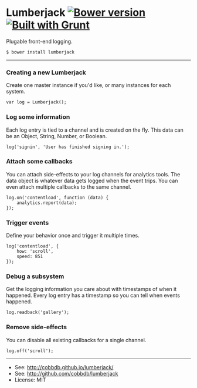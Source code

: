 # Lumberjack [![Bower version](https://badge.fury.io/bo/lumberjack.svg)](http://badge.fury.io/bo/lumberjack) [![Built with Grunt](https://cdn.gruntjs.com/builtwith.png)](http://gruntjs.com/)

Plugable front-end logging.

    $ bower install lumberjack

-------------
### Creating a new Lumberjack
Create one master instance if you'd like, or many instances for each system.

    var log = Lumberjack();

### Log some information
Each log entry is tied to a channel and is created on the fly. This data
can be an Object, String, Number, or Boolean.

    log('signin', 'User has finished signing in.');

### Attach some callbacks
You can attach side-effects to your log channels for analytics tools.
The data object is whatever data gets logged when the event trips.
You can even attach multiple callbacks to the same channel.

    log.on('contentload', function (data) {
        analytics.report(data);
    });

### Trigger events
Define your behavior once and trigger it multiple times.

    log('contentload', {
        how: 'scroll',
        speed: 851
    });

### Debug a subsystem
Get the logging information you care about with timestamps of when it happened.
Every log entry has a timestamp so you can tell when events happened.

    log.readback('gallery');

### Remove side-effects
You can disable all existing callbacks for a single channel.

    log.off('scroll');

---------
* See: http://cobbdb.github.io/lumberjack/
* See: http://github.com/cobbdb/lumberjack
* License: MIT
